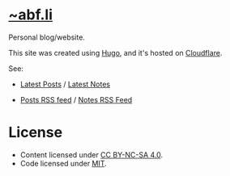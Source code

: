 # [~abf.li](https://abf.li/)

Personal blog/website. 

This site was created using [Hugo](https://gohugo.io/), and it's hosted on [Cloudflare](https://pages.cloudflare.com/).

See:

* [Latest Posts](https://abf.li/) / [Latest Notes](https://abf.li/notes)

* [Posts RSS feed](https://abf.li/feed.xml) / [Notes RSS Feed](https://abf.li/notes.xml)

# License

* Content licensed under [CC BY-NC-SA 4.0](https://creativecommons.org/licenses/by-nc-sa/4.0/).
* Code licensed under [MIT](https://github.com/a-franca/website/raw/main/LICENSE).
